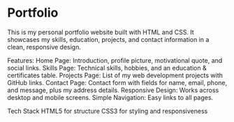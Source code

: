# Portfolio
This is my personal portfolio website built with HTML and CSS. It showcases my skills, education, projects, and contact information in a clean, responsive design.

Features:
Home Page: Introduction, profile picture, motivational quote, and social links.
Skills Page: Technical skills, hobbies, and an education & certificates table.
Projects Page: List of my web development projects with GitHub links.
Contact Page: Contact form with fields for name, email, phone, and message, plus my address details.
Responsive Design: Works across desktop and mobile screens.
Simple Navigation: Easy links to all pages.

Tech Stack
HTML5 for structure
CSS3 for styling and responsiveness
